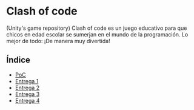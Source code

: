 # Clash of code 
(Unity's game repository)
Clash of code es un juego educativo para que chicos en edad escolar se sumerjan en el mundo de la programación. 
Lo mejor de todo: ¡De manera muy divertida!

## Índice
* [PoC](#general-info)
* [Entrega 1](#entrega1)
* [Entrega 2](#entrega2)
* [Entrega 3](#entrega3)
* [Entrega 4](#entrega4)
